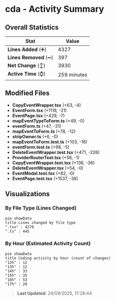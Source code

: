 # cda - Activity Summary 

## Overall Statistics

| Stat                   | Value                                                             |
| ---------------------- | ----------------------------------------------------------------- |
| **Lines Added** (➕)   | 4327                                          |
| **Lines Removed** (➖) | 397                                        |
| **Net Change** (↕)    | 3930                |
| **Active Time** (⌚)   | 259 minutes |


## Modified Files
- **CopyEventWrapper.tsx** (+63, -4)
- **EventForm.tsx** (+1118, -21)
- **EventPage.tsx** (+429, -7)
- **mapEventTypeToForm.ts** (+49, -0)
- **eventForm.ts** (+47, -31)
- **mapEventToForm.ts** (+78, -12)
- **stripOwner.ts** (+6, -0)
- **mapEventToForm.test.ts** (+103, -16)
- **eventForm.test.ts** (+98, -5)
- **DeleteEventWrapper.test.tsx** (+471, -226)
- **ProviderRouterTest.tsx** (+56, -1)
- **CopyEventWrapper.test.tsx** (+136, -36)
- **DeleteEventWrapper.tsx** (+54, -0)
- **EventModal.test.tsx** (+82, -0)
- **EventPage.test.tsx** (+1537, -38)

## Visualizations

### By File Type (Lines Changed)

```mermaid
pie showData
title Lines changed by file type
".tsx" : 4279
".ts" : 445
```

### By Hour (Estimated Activity Count)

```mermaid
pie showData
title Coding activity by hour (count of changes)
"12h" : 12
"13h" : 12
"14h" : 33
"15h" : 35
"16h" : 53
"17h" : 28
```


> **Last Updated:** 24/09/2025, 17:28:44